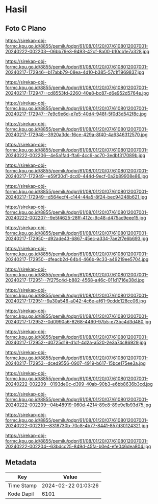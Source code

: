# Hasil

## Foto C Plano

https://sirekap-obj-formc.kpu.go.id/8855/pemilu/pdpr/61/08/01/20/07/6108012007001-20240222-002203--06bb79e3-9493-42cf-8a00-b10cb1e7a328.jpg

https://sirekap-obj-formc.kpu.go.id/8855/pemilu/pdpr/61/08/01/20/07/6108012007001-20240217-172946--b17abb79-08ea-4d10-b385-57c1f1969837.jpg

https://sirekap-obj-formc.kpu.go.id/8855/pemilu/pdpr/61/08/01/20/07/6108012007001-20240217-172947--cd8553fd-2260-40e8-bc87-d6e952d5764e.jpg

https://sirekap-obj-formc.kpu.go.id/8855/pemilu/pdpr/61/08/01/20/07/6108012007001-20240217-172947--7e9c9e6d-e7e5-40d4-948f-5f0d3d542f8c.jpg

https://sirekap-obj-formc.kpu.go.id/8855/pemilu/pdpr/61/08/01/20/07/6108012007001-20240217-172948--3920a3dc-16ce-429a-8f40-4a6346312570.jpg

https://sirekap-obj-formc.kpu.go.id/8855/pemilu/pdpr/61/08/01/20/07/6108012007001-20240222-002206--4e5a1fad-ffa6-4cc9-ac70-3edbf317089b.jpg

https://sirekap-obj-formc.kpu.go.id/8855/pemilu/pdpr/61/08/01/20/07/6108012007001-20240217-172949--e59f30d1-dcd0-444d-9ecf-0a2b89908e86.jpg

https://sirekap-obj-formc.kpu.go.id/8855/pemilu/pdpr/61/08/01/20/07/6108012007001-20240217-172949--d564ecf4-c144-44a5-8f24-bec94248b621.jpg

https://sirekap-obj-formc.kpu.go.id/8855/pemilu/pdpr/61/08/01/20/07/6108012007001-20240222-002207--9e5f4625-28ff-412c-9c48-d475ac9eee15.jpg

https://sirekap-obj-formc.kpu.go.id/8855/pemilu/pdpr/61/08/01/20/07/6108012007001-20240217-172950--d92ade43-6867-45ec-a334-7ae2f7e6b693.jpg

https://sirekap-obj-formc.kpu.go.id/8855/pemilu/pdpr/61/08/01/20/07/6108012007001-20240217-172950--dfeacb2d-64b4-466b-9c33-a49219ee5704.jpg

https://sirekap-obj-formc.kpu.go.id/8855/pemilu/pdpr/61/08/01/20/07/6108012007001-20240217-172951--7f275c4d-b882-4568-a46c-011d1716e38d.jpg

https://sirekap-obj-formc.kpu.go.id/8855/pemilu/pdpr/61/08/01/20/07/6108012007001-20240217-172951--9a30a546-a042-4c6e-af61-9cddc128cc06.jpg

https://sirekap-obj-formc.kpu.go.id/8855/pemilu/pdpr/61/08/01/20/07/6108012007001-20240217-172952--0d0990a6-8268-4460-97b5-e73bc4d3d480.jpg

https://sirekap-obj-formc.kpu.go.id/8855/pemilu/pdpr/61/08/01/20/07/6108012007001-20240217-172952--d0725d19-d1cf-4d2a-a520-2e3a74c86929.jpg

https://sirekap-obj-formc.kpu.go.id/8855/pemilu/pdpr/61/08/01/20/07/6108012007001-20240217-172953--dced9556-0907-4919-b617-15bce175ee3a.jpg

https://sirekap-obj-formc.kpu.go.id/8855/pemilu/pdpr/61/08/01/20/07/6108012007001-20240222-002209--0193de0c-d399-40ab-90b3-e6bb8636b3cd.jpg

https://sirekap-obj-formc.kpu.go.id/8855/pemilu/pdpr/61/08/01/20/07/6108012007001-20240222-002209--04b48919-060d-4214-89c8-89e9e1b93d75.jpg

https://sirekap-obj-formc.kpu.go.id/8855/pemilu/pdpr/61/08/01/20/07/6108012007001-20240222-002210--8318730b-70c8-4b77-8441-857d30124321.jpg

https://sirekap-obj-formc.kpu.go.id/8855/pemilu/pdpr/61/08/01/20/07/6108012007001-20240222-002204--63bdcc25-849d-45fa-b0e4-efe046dea804.jpg


## Metadata

| Key        | Value               |
| ---------- | ------------------- |
| Time Stamp | 2024-02-22 01:03:26 |
| Kode Dapil | 6101                |



